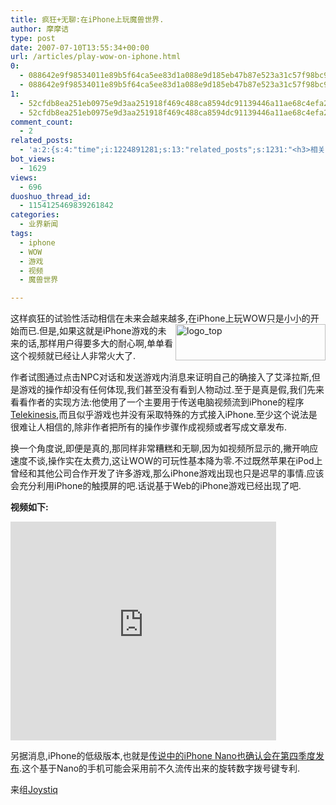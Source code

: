 ```yaml
---
title: 疯狂+无聊:在iPhone上玩魔兽世界.
author: 摩摩诘
type: post
date: 2007-07-10T13:55:34+00:00
url: /articles/play-wow-on-iphone.html
0:
  - 088642e9f98534011e89b5f64ca5ee83d1a088e9d185eb47b87e523a31c57f98bc95f8f4b091eae5957e7f7fa9d428d8
  - 088642e9f98534011e89b5f64ca5ee83d1a088e9d185eb47b87e523a31c57f98bc95f8f4b091eae5957e7f7fa9d428d8
1:
  - 52cfdb8ea251eb0975e9d3aa251918f469c488ca8594dc91139446a11ae68c4efa23740062805d3ef9ef97a109918184
  - 52cfdb8ea251eb0975e9d3aa251918f469c488ca8594dc91139446a11ae68c4efa23740062805d3ef9ef97a109918184
comment_count:
  - 2
related_posts:
  - 'a:2:{s:4:"time";i:1224891281;s:13:"related_posts";s:1231:"<h3>相关日志</h3><ul class="related_post"><li><a href="http://www.digglife.cn/articles/hardest-game.html" title="世界上最难的游戏">世界上最难的游戏</a></li><li><a href="http://www.digglife.cn/articles/waste-time-beffddlr.html" title="在线自作拼图游戏:befuddlr">在线自作拼图游戏:befuddlr</a></li><li><a href="http://www.digglife.cn/articles/physics-emulator-box2dflashas3.html" title="在Flash里模拟物理运动:Box2DFlashAS3">在Flash里模拟物理运动:Box2DFlashAS3</a></li><li><a href="http://www.digglife.cn/articles/google-earth-social-networking.html" title="Google Earth年内推出虚拟世界服务?">Google Earth年内推出虚拟世界服务?</a></li><li><a href="http://www.digglife.cn/articles/google-earth-flight-simulator.html" title="Google Earth的复活节彩蛋:模拟飞行">Google Earth的复活节彩蛋:模拟飞行</a></li><li><a href="http://www.digglife.cn/articles/gmail-video-final-cut.html" title="Gmail官方宣传片最终版出炉">Gmail官方宣传片最终版出炉</a></li><li><a href="http://www.digglife.cn/articles/youtube-most-viewed-top10.html" title="Youtube 播放次数最多的十大视频">Youtube 播放次数最多的十大视频</a></li></ul>";}'
bot_views:
  - 1629
views:
  - 696
duoshuo_thread_id:
  - 1154125469839261842
categories:
  - 业界新闻
tags:
  - iphone
  - WOW
  - 游戏
  - 视频
  - 魔兽世界

---
```

这样疯狂的试验性活动相信在未来会越来越多,<a atomicselection="true" href="https://www.digglife.net/wp-content/uploads/3/379/2007/07/logo-top.jpg"><img align="right" width="240" src="http://digglife.qiniudn.com/wp-content/uploads/3/379/2007/07/logo-top-thumb.jpg" alt="logo_top" height="58" /></a>在iPhone上玩WOW只是小小的开始而已.但是,如果这就是iPhone游戏的未来的话,那样用户得要多大的耐心啊,单单看这个视频就已经让人非常火大了.

作者试图通过点击NPC对话和发送游戏内消息来证明自己的确接入了艾泽拉斯,但是游戏的操作却没有任何体现,我们甚至没有看到人物动过.至于是真是假,我们先来看看作者的实现方法:他使用了一个主要用于传送电脑视频流到iPhone的程序[Telekinesis][1],而且似乎游戏也并没有采取特殊的方式接入iPhone.至少这个说法是很难让人相信的,除非作者把所有的操作步骤作成视频或者写成文章发布.

换一个角度说,即便是真的,那同样非常糟糕和无聊,因为如视频所显示的,撇开响应速度不谈,操作实在太费力,这让WOW的可玩性基本降为零.不过既然苹果在iPod上曾经和其他公司合作开发了许多游戏,那么iPhone游戏出现也只是迟早的事情.应该会充分利用iPhone的触摸屏的吧.话说基于Web的iPhone游戏已经出现了吧.

**视频如下:**

<!--more-->

<embed wmode="transparent" height="350" width="425" src="http://www.youtube.com/v/YFZA6gRK4qs">
</embed>

另据消息,iPhone的低级版本,也就是<a target="_blank" href="http://www.msnbc.msn.com/id/19682602/">传说中的iPhone Nano也确认会在第四季度发布</a>.这个基于Nano的手机可能会采用前不久流传出来的旋转数字拨号键专利.

来组[Joystiq][2]

 [1]: http://code.google.com/p/telekinesis/
 [2]: http://www.joystiq.com/2007/07/09/guy-plays-wow-on-iphone-universe-explodes/